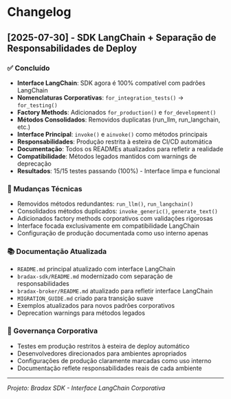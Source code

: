 # Changelog

## [2025-07-30] - SDK LangChain + Separação de Responsabilidades de Deploy
### ✅ Concluído
- **Interface LangChain**: SDK agora é 100% compatível com padrões LangChain
- **Nomenclaturas Corporativas**: `for_integration_tests()` → `for_testing()` 
- **Factory Methods**: Adicionados `for_production()` e `for_development()`
- **Métodos Consolidados**: Removidos duplicatas (run_llm, run_langchain, etc.)
- **Interface Principal**: `invoke()` e `ainvoke()` como métodos principais
- **Responsabilidades**: Produção restrita à esteira de CI/CD automática
- **Documentação**: Todos os READMEs atualizados para refletir a realidade
- **Compatibilidade**: Métodos legados mantidos com warnings de deprecação
- **Resultados**: 15/15 testes passando (100%) - Interface limpa e funcional

### 🔧 Mudanças Técnicas
- Removidos métodos redundantes: `run_llm()`, `run_langchain()`
- Consolidados métodos duplicados: `invoke_generic()`, `generate_text()`
- Adicionados factory methods corporativos com validações rigorosas
- Interface focada exclusivamente em compatibilidade LangChain
- Configuração de produção documentada como uso interno apenas

### 📚 Documentação Atualizada
- `README.md` principal atualizado com interface LangChain
- `bradax-sdk/README.md` modernizado com separação de responsabilidades
- `bradax-broker/README.md` atualizado para refletir interface LangChain
- `MIGRATION_GUIDE.md` criado para transição suave
- Exemplos atualizados para novos padrões corporativos
- Deprecation warnings para métodos legados

### 🚀 Governança Corporativa
- Testes em produção restritos à esteira de deploy automático
- Desenvolvedores direcionados para ambientes apropriados
- Configurações de produção claramente marcadas como uso interno
- Documentação reflete responsabilidades reais de cada ambiente

---
*Projeto: Bradax SDK - Interface LangChain Corporativa*
